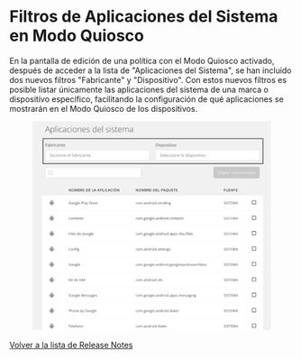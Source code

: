 # Filtros de Aplicaciones del Sistema en Modo Quiosco

En la pantalla de edición de una política con el Modo Quiosco activado, después de acceder a la lista de "Aplicaciones del Sistema", se han incluido dos nuevos filtros "Fabricante" y "Dispositivo". Con estos nuevos filtros es posible listar únicamente las aplicaciones del sistema de una marca o dispositivo específico, facilitando la configuración de qué aplicaciones se mostrarán en el Modo Quiosco de los dispositivos.

<figure><img src="../../.gitbook/assets/image (180).png" alt=""><figcaption></figcaption></figure>

[Volver a la lista de Release Notes](./)
